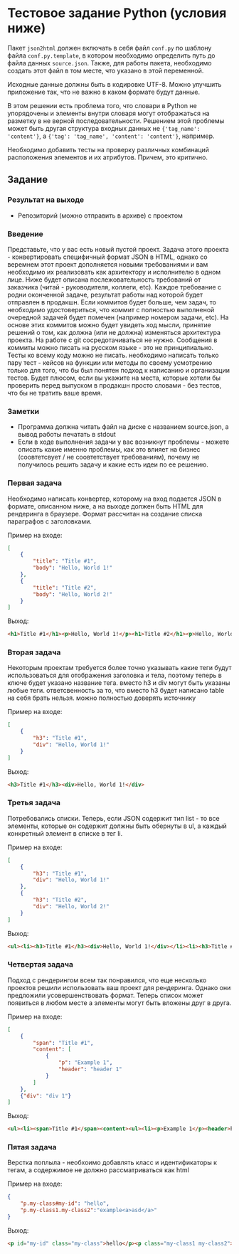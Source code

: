 # Тестовое задание Python (условия ниже)

Пакет `json2html` должен включать в себя файл `conf.py`
по шаблону файла `conf.py.template`, в котором необходимо определить
путь до файла данных `source.json`. Также, для работы пакета,
необходимо создать этот файл в том месте, что указано в этой переменной.

Исходные данные должны быть в кодировке UTF-8. Можно улучшить приложение так,
что не важно в каком формате будут данные.

В этом решении есть проблема того, что словари в Python не упорядочены
и элементы внутри словаря могут отображаться на разметку в не верной
последовательности. Решением этой проблемы может быть другая структура
входных данных не `{'tag_name': 'content'}`,
а `{'tag': 'tag_name', 'content': 'content'}`, например.

Необходимо добавить тесты на проверку различных комбинаций
расположения элементов и их атрибутов. Причем, это критично.

## Задание

### Результат на выходе

 * Репозиторий (можно отправить в архиве) с проектом

### Введение

Представьте, что у вас есть новый пустой проект. Задача этого проекта - конвертировать
специфичный формат JSON в HTML, однако со веремнем этот проект дополняется новыми
требованиями и вам необходимо их реализовать как архитектору и исполнителю в одном лице.
Ниже будет описана послежовательность требований от заказчика (читай - руководителя, коллеги,
etc). Каждое требование с родни оконченной задаче, результат работы над которой будет отправлен
в продакшн. Если коммитов будет больше, чем задач, то необходимо удостовериться, что коммит с
полностью выполненой очередной задачей будет помечен (например номером задачи, etc). На основе
этих коммитов можно будет увидеть ход мысли, принятие решений о том, как должна (или не должна)
изменяться архитектура проекта. На работе с git сосредотачиваться не нужно. Сообщения в коммиты
можно писать на русском языке - это не принципиально. Тесты ко всему коду можно не писать.
необходимо написать только пару тест - кейсов на функции или методы по своему усмотрению только
для того, что бы был понятен подход к написанию и организации тестов. Будет плюсом, если вы
укажите на места, которые хотели бы проверить перед выпуском в продакшн просто словами - без
тестов, что бы не тратить ваше время.

### Заметки
 * Программа должна читать файл на диске с названием source.json,
 а вывод работы печатать в stdout  
 * Если в ходе выполнения задачи у вас возникнут проблемы - можете описать
 какие именно проблемы, как это влияет на бизнес
 (соовтетсвует / не соовтетствует требованиям), почему не получилось решить
 задачу и какие есть идеи по ее решению.

### Первая задача

Необходимо написать конвертер, которому на вход подается JSON в формате, описанном ниже, а на
выходе должен быть HTML для рендеринга в браузере. Формат рассчитан на создание списка
параграфов с заголовками.

Пример на входе:
```json
[
    {
        "title": "Title #1",
        "body": "Hello, World 1!"
    },
    {
        "title": "Title #2",
        "body": "Hello, World 2!"
    }
]
```

Выход:
```html
<h1>Title #1</h1><p>Hello, World 1!</p><h1>Title #2</h1><p>Hello, World 2!</p>
```

### Вторая задача

Некоторым проектам требуется более точно указывать какие теги будут использоваться для
отображения заголовка и тела, поэтому теперь в ключе будет указано название тега. вместо h3 и div
могут быть указаны любые теги. ответсвенность за то, что вместо h3 будет написано table на себя
брать нельзя. можно полностью доверять источнику

Пример на входе:
```json
[
    {
        "h3": "Title #1",
        "div": "Hello, World 1!"
    }
]
```

Выход:
```html
<h3>Title #1</h3><div>Hello, World 1!</div>
```

### Третья задача

Потребовались списки. Теперь, если JSON содержит тип list - то все элементы, которые он содержит
должны быть обернуты в ul, а каждый конкретный элемент в списке в тег li.

Пример на входе:
```json
[
    {
        "h3": "Title #1",
        "div": "Hello, World 1!"
    },
    {
        "h3": "Title #2",
        "div": "Hello, World 2!"
    }
]
```

Выход:
```html
<ul><li><h3>Title #1</h3><div>Hello, World 1!</div></li><li><h3>Title #2</h3><div>Hello, World 2!</div></li></ul>
```

### Четвертая задача

Подход с рендерингом всем так понравился, что еще несколько проектов решили использовать ваш
проект для рендеринга. Однако они предложили усовершенствовать формат. Теперь список может
появиться в любом месте а элементы могут быть вложены друг в друга.

Пример на входе:
```json
[
    {
        "span": "Title #1",
        "content": [
            {
                "p": "Example 1",
                "header": "header 1"
            }
        ]
    },
    {"div": "div 1"}
]
```

Выход:
```html
<ul><li><span>Title #1</span><content><ul><li><p>Example 1</p><header>header 1</header></li></ul></content></li><li><div>div 1</div></li></ul>
```

### Пятая задача

Верстка поплыла - необхоимо добавлять класс и идентификаторы к тегам, а содержимое не должно
рассматриваться как html

Пример на входе:
```json
{
    "p.my-class#my-id": "hello",
    "p.my-class1.my-class2":"example<a>asd</a>"
}
```

Выход:
```html
<p id="my-id" class="my-class">hello</p><p class="my-class1 my-class2">example&lt;a&gt;asd&lt;/a&gt;</p>
```
